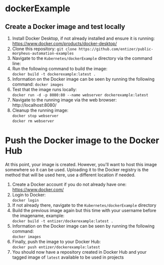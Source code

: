 # dockerExample

## Create a Docker image and test locally

1. Install Docker Desktop, if not already installed and ensure it is running:  
   https://www.docker.com/products/docker-desktop/
1. Clone this repository:
   `git clone https://github.com/entizer/public-morpheus-automation-examples`
2. Navigate to the `Kubernetes/dockerExample` directory via the command line:
3. Run the following command to build the image:   
   `docker build -t dockerexample:latest .`
5. Information on the Docker image can be seen by running the following command:
   `docker images`
6. Test that the image runs locally:  
   `docker run -d -p 8080:80 --name webserver dockerexample:latest`
7. Navigate to the running image via the web browser:  
   http://localhost:8080/
8. Cleanup the running image:  
   `docker stop webserver`  
   `docker rm webserver`

# Push the Docker image to the Docker Hub

At this point, your image is created.  However, you'll want to host this image somewhere so it can be used.  Uploading it to the Docker registry is the method that will be used here, use a different location if needed.

1. Create a Docker account if you do not already have one:  
   https://www.docker.com/
2. Login to Docker:  
   `docker login`
3. If not already there, navigate to the `Kubernetes/dockerExample` directory
3. Build the previous image again but this time with your username before the imagename, example:  
   `docker build -t entizer/dockerexample:latest .`
4. Information on the Docker image can be seen by running the following command:  
   `docker images`
5. Finally, push the image to your Docker Hub:  
   `docker push entizer/dockerexample:latest`
6. You should now have a repository created in Docker Hub and your tagged image of `latest` available to be used in projects